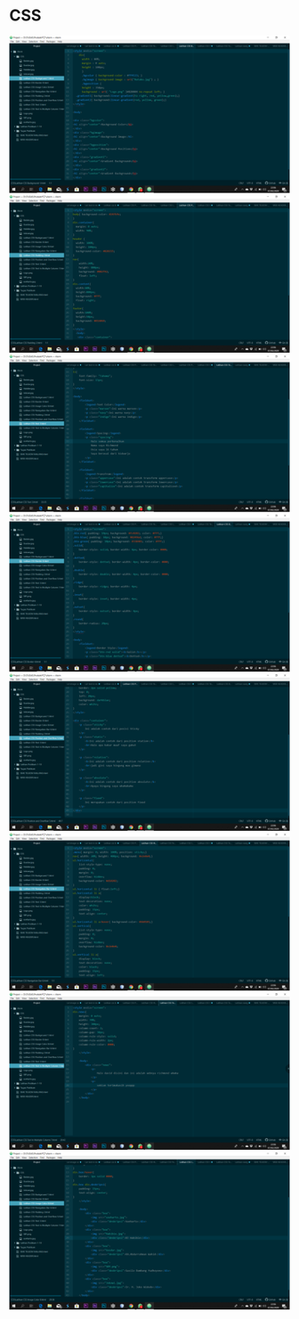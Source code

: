 # CSS
![Alt Text](https://github.com/Richmondjanusrafiiaryanto/CSS/blob/master/Screenshot%20(718).png)
![Alt Text](https://github.com/Richmondjanusrafiiaryanto/CSS/blob/master/Screenshot%20(719).png)
![Alt Text](https://github.com/Richmondjanusrafiiaryanto/CSS/blob/master/Screenshot%20(720).png)
![Alt Text](https://github.com/Richmondjanusrafiiaryanto/CSS/blob/master/Screenshot%20(721).png)
![Alt Text](https://github.com/Richmondjanusrafiiaryanto/CSS/blob/master/Screenshot%20(722).png)
![Alt Text](https://github.com/Richmondjanusrafiiaryanto/CSS/blob/master/Screenshot%20(723).png)
![Alt Text](https://github.com/Richmondjanusrafiiaryanto/CSS/blob/master/Screenshot%20(724).png)
![Alt Text](https://github.com/Richmondjanusrafiiaryanto/CSS/blob/master/Screenshot%20(725).png)
